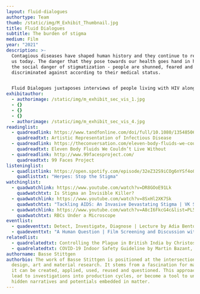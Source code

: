 ```yaml
---
layout: fluid-dialogues
authortype: Team
thumb: /static/img/M_Exhibit_Thumbnail.jpg
title: Fluid Dialogues
subtitle: The burden of stigma
medium: Film
year: "2021"
description: >-
  Contagious diseases have shaped human history and they continue to remain with
  us today. The danger that they pose towards our health goes hand in hand with
  the social danger of stigmatization - people are shunned, feared and
  discriminated against according to their medical status. 


  Fluid Dialogues juxtaposes interviews of people living with HIV along with microscopic footage of their blood to create an intimate moment of reflection on the social implications of living with a contagious disease. Through this work, the artist provokes us to reflect on how social ties, and relationships can be damaged through our impulse to blame, and irrational fears of contamination. 
exhibitauthor:
  - authorimage: /static/img/m_exhibit_sec_vis_1.jpg
  - {}
  - {}
  - {}
  - authorimage: /static/img/m_exhibit_sec_vis_4.jpg
readinglist:
  - quadreadlink: https://www.tandfonline.com/doi/full/10.1080/13548506.2019.1705991
    quadreadtxt: Artistic Representation of Infectious Disease
  - quadreadlink: https://theconversation.com/eleven-body-fluids-we-couldnt-live-without-49568
    quadreadtxt: Eleven Body Fluids We Couldn’t Live Without
  - quadreadlink: http://www.99facesproject.com/
    quadreadtxt: 99 Faces Project
listeninglist:
  - quadlistlink: https://open.spotify.com/episode/32eZ32S9iCOg6nYSf4o08q
    quadlisttxt: "Herpes: Stop the Stigma"
watchinglist:
  - quadwatchlink: https://www.youtube.com/watch?v=DR8GOoE91Lk
    quadwatchtxt: Is Stigma an Invisible Killer?
  - quadwatchlink: https://www.youtube.com/watch?v=8SxHl2XK7Sk
    quadwatchtxt: "Tackling AIDS: An Invasive Devastating Stigma | VK Sashindran"
  - quadwatchlink: https://www.youtube.com/watch?v=A8cI6FkcG4c&list=PL50lcL7KylCA5uD-60rS4QQ6HAR2JN97R&index=10
    quadwatchtxt: RBCs Under a Microscope
eventlist:
  - quadeventtxt: Detect, Investigate, Diagnose | Lecture by Adia Benton
  - quadeventtxt: "A Human Question | Film Screening and Discussion with T. Jayashree "
relatedlist:
  - quadrelatedtxt: Controlling the Plague in British India by Christos Lynteris
  - quadrelatedtxt: COVID-19 Indoor Safety Guideline by Martin Bazant, John Bush, Kasim Khan
authorname: Basse Stittgen
authorbio: The work of Basse Stittgen is positioned at the intersection of
  design, art and material research. It stems from a fascination for matter, how
  it can be created, applied, used, reused and questioned. This approach might
  lead to investigations into production cycles, or become a tool to unfold
  hidden narratives and potentials embedded in matter.
---
```

